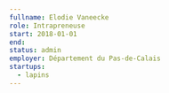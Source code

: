 ```yaml
---
fullname: Elodie Vaneecke
role: Intrapreneuse
start: 2018-01-01
end:
status: admin
employer: Département du Pas-de-Calais
startups:
  - lapins
---
```


